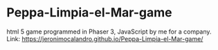 # Peppa-Limpia-el-Mar-game
html 5 game programmed in Phaser 3, JavaScript by me for a company.
Link: https://jeronimocalandro.github.io/Peppa-Limpia-el-Mar-game/

